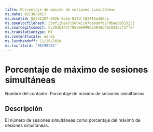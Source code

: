 ```yaml
---
title: Porcentaje de máximo de sesiones simultáneas
ms.date: 03/30/2017
ms.assetid: 823b1287-002b-4a3a-81fd-183f15a482ca
ms.openlocfilehash: 35ef11bee7c56041c87dab98fd27dbae99533232
ms.sourcegitcommit: bc293b14af795e0e999e3304dd40c0222cf2ffe4
ms.translationtype: MT
ms.contentlocale: es-ES
ms.lasthandoff: 11/26/2020
ms.locfileid: "96295202"
---
```

# <a name="percent-of-max-concurrent-sessions"></a>Porcentaje de máximo de sesiones simultáneas

Nombre del contador: Porcentaje de máximo de sesiones simultáneas  
  
## <a name="description"></a>Descripción  

 El número de sesiones simultáneas como porcentaje del máximo de sesiones simultáneas.

